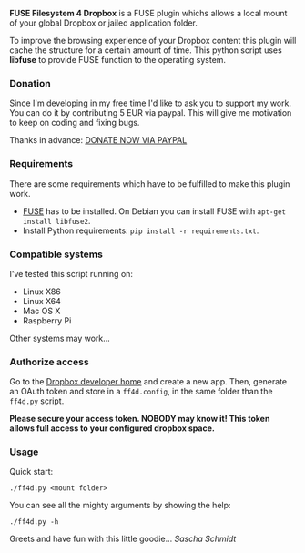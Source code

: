 **FUSE Filesystem 4 Dropbox** is a FUSE plugin whichs allows a local mount of your
global Dropbox or jailed application folder.

To improve the browsing experience of your Dropbox content this plugin will cache
the structure for a certain amount of time. This python script uses **libfuse** to
provide FUSE function to the operating system.

### Donation

Since I'm developing in my free time I'd like to ask you to support my work.
You can do it by contributing 5 EUR via paypal. This will give me motivation
to keep on coding and fixing bugs.

Thanks in advance: [DONATE NOW VIA PAYPAL](https://www.paypal.com/cgi-bin/webscr?no_note=0&lc=US&business=realriot%40realriot.de&item_name=GitHub+-+ff4d&cmd=_donations&currency_code=USD)

### Requirements

There are some requirements which have to be fulfilled to make this plugin work.
* [FUSE](http://fuse.sourceforge.net/) has to be installed. On Debian you can install FUSE with
 `apt-get install libfuse2`.
* Install Python requirements: `pip install -r requirements.txt`.

### Compatible systems

I've tested this script running on:

* Linux X86
* Linux X64
* Mac OS X
* Raspberry Pi

Other systems may work...

### Authorize access

Go to the [Dropbox developer home](https://www.dropbox.com/developers) and create a new app.
Then, generate an OAuth token and store in a `ff4d.config`, in the same folder than the `ff4d.py` script.

**Please secure your access token. NOBODY may know it! This token allows full access
to your configured dropbox space.**

### Usage

Quick start:

`./ff4d.py <mount folder>`

You can see all the mighty arguments by showing the help:

`./ff4d.py -h`

Greets and have fun with this little goodie... _Sascha Schmidt_

